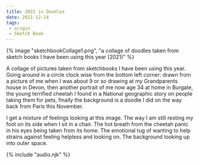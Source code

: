 ```yaml
---
title: 2021 in Doodles
date: 2021-12-14
tags:
 - origin
 - Sketch Book
---
```


<audio id="song"><source src="{{ '/posts/sketchBook.mp3' | url }}"/></audio>
<audio id="songB"><source src="{{ '/posts/piano.mp3' | url }}"/></audio>



{% image "sketchbookCollage1.png", "a collage of doodles taken from sketch books I have been using this year (2021)" %}

A collage of pictures taken from sketchbooks I have been using this year. Going
around in a circle clock wise from the bottom left corner: drawn from a picture
of me when I was about 9 or so drawing at my Grandparents house in Devon, then
another portrait of me now age 34 at home in Burgate, the young terrified
cheetah I found in a National geographic story on people taking them for pets,
finally the background is a doodle I did on the way back from Paris this
November.

I get a mixture of feelings looking at this image. The way I am still resting my
foot on its side when I sit in a chair. The hot breath from the cheetah panic in
his eyes being taken from its home. The emotional tug of wanting to help strains
against feeling helpless and looking on. The background looking up into outer
space.

{% include "audio.njk" %}


